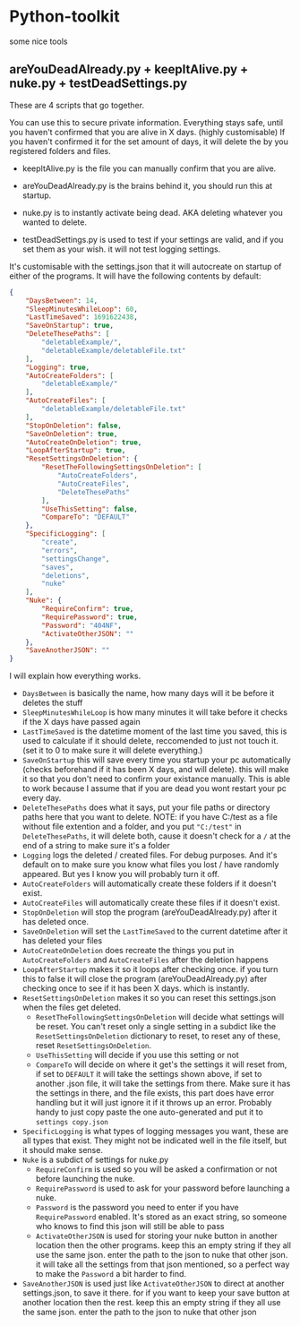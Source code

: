 # Python-toolkit
some nice tools


## areYouDeadAlready.py + keepItAlive.py + nuke.py + testDeadSettings.py

These are 4 scripts that go together.

You can use this to secure private information. Everything stays safe, until you haven't confirmed that you are alive in X days. (highly customisable) If you haven't confirmed it for the set amount of days, it will delete the by you registered folders and files.

- keepItAlive.py is the file you can manually confirm that you are alive.

- areYouDeadAlready.py is the brains behind it, you should run this at startup.

- nuke.py is to instantly activate being dead. AKA deleting whatever you wanted to delete.

- testDeadSettings.py is used to test if your settings are valid, and if you set them as your wish. it will not test logging settings.

It's customisable with the settings.json that it will autocreate on startup of either of the programs. It will have the following contents by default:

```JSON
{
    "DaysBetween": 14,
    "SleepMinutesWhileLoop": 60,
    "LastTimeSaved": 1691622438,
    "SaveOnStartup": true,
    "DeleteThesePaths": [
        "deletableExample/",
        "deletableExample/deletableFile.txt"
    ],
    "Logging": true,
    "AutoCreateFolders": [
        "deletableExample/"
    ],
    "AutoCreateFiles": [
        "deletableExample/deletableFile.txt"
    ],
    "StopOnDeletion": false,
    "SaveOnDeletion": true,
    "AutoCreateOnDeletion": true,
    "LoopAfterStartup": true,
    "ResetSettingsOnDeletion": {
        "ResetTheFollowingSettingsOnDeletion": [
            "AutoCreateFolders",
            "AutoCreateFiles",
            "DeleteThesePaths"
        ],
        "UseThisSetting": false,
        "CompareTo": "DEFAULT"
    },
    "SpecificLogging": [
        "create",
        "errors",
        "settingsChange",
        "saves",
        "deletions",
        "nuke"
    ],
    "Nuke": {
        "RequireConfirm": true,
        "RequirePassword": true,
        "Password": "404NF",
        "ActivateOtherJSON": ""
    },
    "SaveAnotherJSON": ""
}
```
I will explain how everything works.

- `DaysBetween` is basically the name, how many days will it be before it deletes the stuff
- `SleepMinutesWhileLoop` is how many minutes it will take before it checks if the X days have passed again
- `LastTimeSaved` is the datetime moment of the last time you saved, this is used to calculate if it should delete, reccomended to just not touch it. (set it to 0 to make sure it will delete everything.)
- `SaveOnStartup` this will save every time you startup your pc automatically (checks beforehand if it has been X days, and will delete). this will make it so that you don't need to confirm your existance manually. This is able to work because I assume that if you are dead you wont restart your pc every day.
- `DeleteThesePaths` does what it says, put your file paths or directory paths here that you want to delete. NOTE: if you have C:/test as a file without file extention and a folder, and you put `"C:/test"` in `DeleteThesePaths`, it will delete both, cause it doesn't check for a `/` at the end of a string to make sure it's a folder
- `Logging` logs the deleted / created files. For debug purposes. And it's default on to make sure you know what files you lost / have randomly appeared. But yes I know you will probably turn it off.
- `AutoCreateFolders` will automatically create these folders if it doesn't exist.
- `AutoCreateFiles` will automatically create these files if it doesn't exist.
- `StopOnDeletion` will stop the program (areYouDeadAlready.py) after it has deleted once.
- `SaveOnDeletion` will set the `LastTimeSaved` to the current datetime after it has deleted your files
- `AutoCreateOnDeletion` does recreate the things you put in `AutoCreateFolders` and `AutoCreateFiles` after the deletion happens
- `LoopAfterStartup` makes it so it loops after checking once. if you turn this to false it will close the program (areYouDeadAlready.py) after checking once to see if it has been X days. which is instantly.
- `ResetSettingsOnDeletion` makes it so you can reset this settings.json when the files get deleted.
    - `ResetTheFollowingSettingsOnDeletion` will decide what settings will be reset. You can't reset only a single setting in a subdict like the `ResetSettingsOnDeletion` dictionary to reset, to reset any of these, reset `ResetSettingsOnDeletion`.
    - `UseThisSetting` will decide if you use this setting or not
    - `CompareTo` will decide on where it get's the settings it will reset from, if set to `DEFAULT` it will take the settings shown above, if set to another .json file, it will take the settings from there. Make sure it has the settings in there, and the file exists, this part does have error handling but it will just ignore it if it throws up an error. Probably handy to just copy paste the one auto-generated and put it to `settings copy.json`
- `SpecificLogging` is what types of logging messages you want, these are all types that exist. They might not be indicated well in the file itself, but it should make sense.
- `Nuke` is a subdict of settings for nuke.py
    - `RequireConfirm` is used so you will be asked a confirmation or not before launching the nuke.
    - `RequirePassword` is used to ask for your password before launching a nuke.
    - `Password` is the password you need to enter if you have `RequirePassword` enabled. It's stored as an exact string, so someone who knows to find this json will still be able to pass
    - `ActivateOtherJSON` is used for storing your nuke button in another location then the other programs. keep this an empty string if they all use the same json. enter the path to the json to nuke that other json. it will take all the settings from that json mentioned, so a perfect way to make the `Password` a bit harder to find.
- `SaveAnotherJSON` is used just like `ActivateOtherJSON` to direct at another settings.json, to save it there. for if you want to keep your save button at another location then the rest. keep this an empty string if they all use the same json. enter the path to the json to nuke that other json
